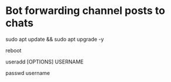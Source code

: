 # Bot forwarding channel posts to chats
sudo apt update && sudo apt upgrade -y

reboot

useradd [OPTIONS] USERNAME

passwd username